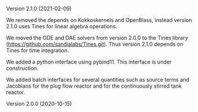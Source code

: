 Version 2.1.0 (2021-02-09)

We removed the depends on Kokkoskernels and OpenBlass, instead version 2.1.0 uses Tines for linear algebra operations. 

We moved the ODE and DAE solvers from version 2.0.0 to the Tines library (https://github.com/sandialabs/Tines.git). Thus version 2.1.0 depends on Tines for time integration. 
  
We added a python interface using pybind11. This interface is under construction.  

We added batch interfaces for several quantities such as source terms and Jacobians for the plug flow reactor and for the continuously stirred tank reactor. 

Version 2.0.0 (2020-10-15) 
